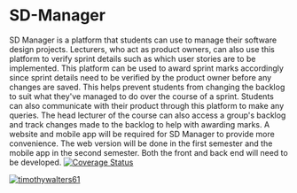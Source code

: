 # SD-Manager
SD Manager is a platform that students can use to manage their software design projects. Lecturers, who act as product owners, can also use this platform to verify sprint details such as which user stories are to be implemented. This platform can be used to award sprint marks accordingly since sprint details need to be verified by the product owner before any changes are saved. This helps prevent students from changing the backlog to suit what they've managed to do over the course of a sprint. Students can also communicate with their product through this platform to make any queries. The head lecturer of the course can also access a group's backlog and track changes made to the backlog to help with awarding marks.   A website and mobile app will be required for SD Manager to provide more convenience. The web version will be done in the first semester and the mobile app in the second semester. Both the front and back end will need to be developed.
[![Coverage Status](https://coveralls.io/repos/github/timothywalters61/SD-Manager/badge.svg?branch=master)](https://coveralls.io/github/timothywalters61/SD-Manager?branch=master)

[![timothywalters61](https://circleci.com/gh/timothywalters61/SD-Manager.svg?style=shield)](https://circleci.com/dashboard)
